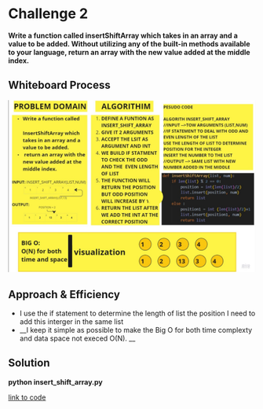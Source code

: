  # Challenge 2

__Write a function called insertShiftArray which takes in an array and a value to be added. Without utilizing any of the built-in methods available to your language, return an array with the new value added at the middle index.__

## Whiteboard Process
![white board](cc%2002.jpg)

## Approach & Efficiency
 - I use the if statement to determine the length of list the position I need to add this interger in the same list
  - __I keep it simple as possible to make the Big O for both time complexty and data space not execed O(N).
__
## Solution
__python insert_shift_array.py__

[link to code](insert_shift_array.py)

